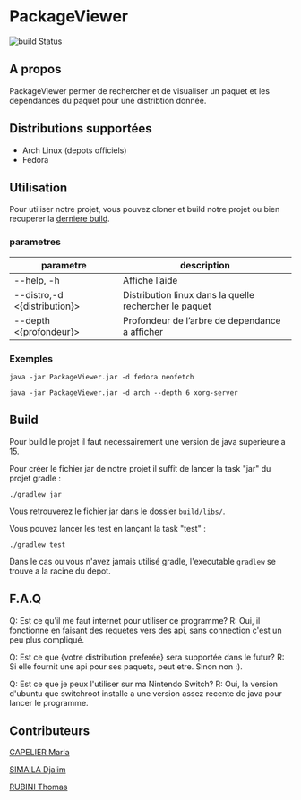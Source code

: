 # PackageViewer
![build Status](https://github.com/ThomasRubini/PackageViewer/actions/workflows/ci.yml/badge.svg)

## A propos

PackageViewer permer de rechercher et de visualiser un paquet et les dependances du paquet pour une distribtion donnée.

## Distributions supportées

- Arch Linux (depots officiels)
- Fedora

## Utilisation

Pour utiliser notre projet, vous pouvez cloner et build notre projet ou bien recuperer la [derniere build](https://nightly.link/ThomasRubini/PackageViewer/workflows/ci/main/PackageViewer%20jar.zip).

### parametres

| parametre                    | description                                            |
|------------------------------|--------------------------------------------------------|
| --help, -h                   | Affiche l’aide                                         |
| --distro,-d <{distribution}> | Distribution linux dans la quelle rechercher le paquet |
| --depth  <{profondeur}>      | Profondeur de l’arbre de dependance a afficher         | 

### Exemples
```java -jar PackageViewer.jar -d fedora neofetch```


```java -jar PackageViewer.jar -d arch --depth 6 xorg-server```

## Build

Pour build le projet il faut necessairement une version de java superieure a 15.

Pour créer le fichier jar de notre projet il suffit de lancer la task "jar" du projet gradle :

```./gradlew jar```

Vous retrouverez le fichier jar dans le dossier ```build/libs/```.

Vous pouvez lancer les test en lançant la task "test" :

```./gradlew test```

Dans le cas ou vous n'avez jamais utilisé gradle, l'executable ```gradlew``` se trouve a la racine du depot.

## F.A.Q

Q: Est ce qu'il me faut internet pour utiliser ce programme?
R: Oui, il fonctionne en faisant des requetes vers des api, sans connection c'est un peu plus compliqué.

Q: Est ce que {votre distribution preferée} sera supportée dans le futur?
R: Si elle fournit une api pour ses paquets, peut etre. Sinon non :).

Q: Est ce que je peux l'utiliser sur ma Nintendo Switch?
R: Oui, la version d'ubuntu que switchroot installe a une version assez recente de java pour lancer le programme.

## Contributeurs

[CAPELIER Marla](https://github.com/Capelier-Marla)

[SIMAILA Djalim](https://github.com/DjalimSimaila)

[RUBINI Thomas](https://github.com/ThomasRubini)
